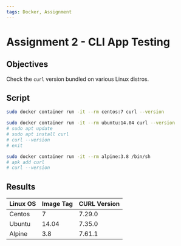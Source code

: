 ```yaml
---
tags: Docker, Assignment
---
```


# Assignment 2 - CLI App Testing

## Objectives

Check the `curl` version bundled on various Linux distros.

## Script

```bash
sudo docker container run -it --rm centos:7 curl --version

sudo docker container run -it --rm ubuntu:14.04 curl --version
# sudo apt update
# sudo apt install curl
# curl --version
# exit

sudo docker container run -it --rm alpine:3.8 /bin/sh
# apk add curl
# curl --version
```

## Results

| Linux OS | Image Tag | CURL Version |
| -------- | --------- | ------------ |
| Centos   | 7         | 7.29.0       |
| Ubuntu   | 14.04     | 7.35.0       |
| Alpine   | 3.8       | 7.61.1       |
